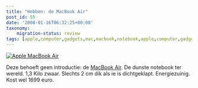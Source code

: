 ```yaml
---
title: "Hebben: de MacBook Air"
post_id: 55
date: '2008-01-16T06:32:25+00:00'
taxonomy:
    migration-status: review
tags: [apple,computer,gadgets,mac,macbook,notebook,apple,computer,gadgets,mac,macbook,notebook]
---
```

[](https://www.apple.com/nl/macbookair/)

[![Apple MacBook Air](/images/2008/01/applemacbookair.png)](http://www.apple.com/nl/macbookair/)

Deze behoeft geen introductie: de [MacBook Air](http://www.apple.com/nl/macbookair/). De dunste notebook ter wereld. 1,3 Kilo zwaar. Slechts 2 cm dik als ie is dichtgeklapt. Energiezuinig. Kost wel 1699 euro.

